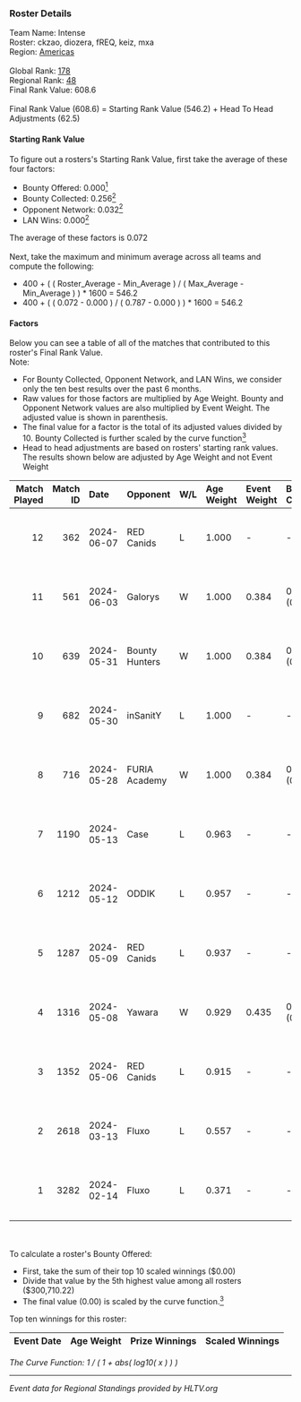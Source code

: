 ### Roster Details<br />
Team Name: Intense<br />
Roster: ckzao, diozera, fREQ, keiz, mxa<br />
Region: [Americas]( ../standings_americas.md)<br />
<br />
Global Rank: [178](../standings_global.md)<br />
Regional Rank: [48]( ../standings_americas.md)<br />
Final Rank Value:  608.6<br />
<br />
Final Rank Value (608.6) = Starting Rank Value (546.2) + Head To Head Adjustments (62.5)<br />

#### Starting Rank Value<br />
To figure out a rosters's Starting Rank Value, first take the average of these four factors:<br />
- Bounty Offered: 0.000[<sup>1</sup>](#table2)
- Bounty Collected: 0.256[<sup>2</sup>](#table1)
- Opponent Network: 0.032[<sup>2</sup>](#table1)
- LAN Wins: 0.000[<sup>2</sup>](#table1)

The average of these factors is 0.072<br />
<br />
Next, take the maximum and minimum average across all teams and compute the following:<br />
- 400 + ( ( Roster_Average - Min_Average ) / ( Max_Average - Min_Average ) ) * 1600 = 546.2
- 400 + ( ( 0.072 - 0.000 ) / ( 0.787 - 0.000 ) ) * 1600 = 546.2


#### Factors<br />
Below you can see a table of all of the matches that contributed to this roster's Final Rank Value.<br />
Note:<br />

- For Bounty Collected, Opponent Network, and LAN Wins, we consider only the ten best results over the past 6 months.
- Raw values for those factors are multiplied by Age Weight. Bounty and Opponent Network values are also multiplied by Event Weight. The adjusted value is shown in parenthesis.
- The final value for a factor is the total of its adjusted values divided by 10. Bounty Collected is further scaled by the curve function[<sup>3</sup>](#curveFunction)
- Head to head adjustments are based on rosters' starting rank values. The results shown below are adjusted by Age Weight and not Event Weight
<span id="table1"></span><br />


| Match Played | Match ID | Date       | Opponent       | W/L | Age Weight | Event Weight | Bounty Collected | Opponent Network | LAN Wins  | H2H Adj. | Roster                          |
| -: | -: | :- | :- | :- | :- | :- | :- | :- | :- | -: | :- |
|           12 |      362 | 2024-06-07 | RED Canids     | L   | 1.000      | -            | -                | -                | -         |    -0.80 | ckzao, diozera, fREQ, keiz, mxa |
|           11 |      561 | 2024-06-03 | Galorys        | W   | 1.000      | 0.384        | 0.023 (0.009)    | 0.517 (0.199)    | 0 (0.000) |    25.37 | ckzao, diozera, fREQ, keiz, mxa |
|           10 |      639 | 2024-05-31 | Bounty Hunters | W   | 1.000      | 0.384        | 0.008 (0.003)    | 0.213 (0.082)    | 0 (0.000) |    23.94 | ckzao, diozera, fREQ, keiz, mxa |
|            9 |      682 | 2024-05-30 | inSanitY       | L   | 1.000      | -            | -                | -                | -         |    -4.39 | ckzao, diozera, fREQ, keiz, mxa |
|            8 |      716 | 2024-05-28 | FURIA Academy  | W   | 1.000      | 0.384        | 0.000 (0.000)    | 0.087 (0.034)    | 0 (0.000) |    16.35 | ckzao, diozera, fREQ, keiz, mxa |
|            7 |     1190 | 2024-05-13 | Case           | L   | 0.963      | -            | -                | -                | -         |    -5.10 | bsd, ckzao, diozera, fREQ, mxa  |
|            6 |     1212 | 2024-05-12 | ODDIK          | L   | 0.957      | -            | -                | -                | -         |    -2.84 | bsd, ckzao, diozera, fREQ, mxa  |
|            5 |     1287 | 2024-05-09 | RED Canids     | L   | 0.937      | -            | -                | -                | -         |    -0.92 | bsd, ckzao, diozera, fREQ, mxa  |
|            4 |     1316 | 2024-05-08 | Yawara         | W   | 0.929      | 0.435        | 0.000 (0.000)    | 0.020 (0.008)    | 0 (0.000) |    13.17 | bsd, ckzao, diozera, fREQ, mxa  |
|            3 |     1352 | 2024-05-06 | RED Canids     | L   | 0.915      | -            | -                | -                | -         |    -0.84 | bsd, ckzao, diozera, fREQ, mxa  |
|            2 |     2618 | 2024-03-13 | Fluxo          | L   | 0.557      | -            | -                | -                | -         |    -0.83 | bsd, ckzao, diozera, mxa, roz   |
|            1 |     3282 | 2024-02-14 | Fluxo          | L   | 0.371      | -            | -                | -                | -         |    -0.64 | bsd, ckzao, diozera, mxa, roz   |

<br />
<span id="table2"></span><br />
To calculate a roster's Bounty Offered:<br />

- First, take the sum of their top 10 scaled winnings ($0.00)
- Divide that value by the 5th highest value among all rosters ($300,710.22)
- The final value (0.00) is scaled by the curve function.[<sup>3</sup>](#curveFunction)

Top ten winnings for this roster:<br />

| Event Date | Age Weight | Prize Winnings | Scaled Winnings |
| :- | -: | :- | :- |


<span id="curveFunction"></span>_The Curve Function: 1 / ( 1 + abs( log10( x ) ) )_<br />

---
_Event data for Regional Standings provided by HLTV.org_<br />
